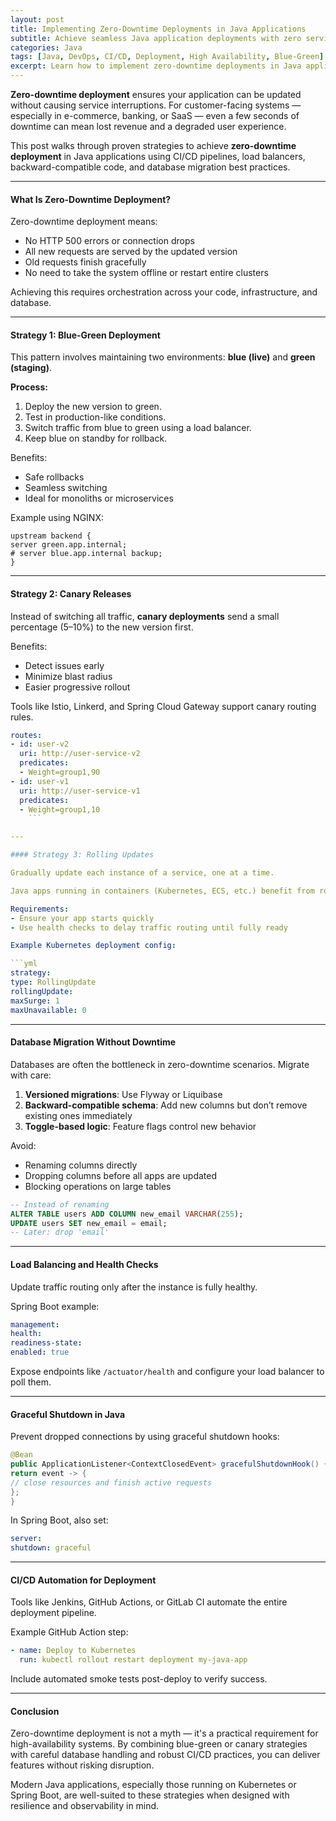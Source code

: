 ```yaml
---
layout: post
title: Implementing Zero-Downtime Deployments in Java Applications
subtitle: Achieve seamless Java application deployments with zero service interruptions
categories: Java
tags: [Java, DevOps, CI/CD, Deployment, High Availability, Blue-Green]
excerpt: Learn how to implement zero-downtime deployments in Java applications using techniques like blue-green deployment, canary releases, rolling updates, and database versioning.
---
```




**Zero-downtime deployment** ensures your application can be updated without causing service interruptions. For customer-facing systems — especially in e-commerce, banking, or SaaS — even a few seconds of downtime can mean lost revenue and a degraded user experience.

This post walks through proven strategies to achieve **zero-downtime deployment** in Java applications using CI/CD pipelines, load balancers, backward-compatible code, and database migration best practices.

---

#### What Is Zero-Downtime Deployment?

Zero-downtime deployment means:
- No HTTP 500 errors or connection drops
- All new requests are served by the updated version
- Old requests finish gracefully
- No need to take the system offline or restart entire clusters

Achieving this requires orchestration across your code, infrastructure, and database.

---

#### Strategy 1: Blue-Green Deployment

This pattern involves maintaining two environments: **blue (live)** and **green (staging)**.

**Process:**
1. Deploy the new version to green.
2. Test in production-like conditions.
3. Switch traffic from blue to green using a load balancer.
4. Keep blue on standby for rollback.

Benefits:
- Safe rollbacks
- Seamless switching
- Ideal for monoliths or microservices

Example using NGINX:

```nginx
upstream backend {
server green.app.internal;
# server blue.app.internal backup;
}
```

---

#### Strategy 2: Canary Releases

Instead of switching all traffic, **canary deployments** send a small percentage (5–10%) to the new version first.

Benefits:
- Detect issues early
- Minimize blast radius
- Easier progressive rollout

Tools like Istio, Linkerd, and Spring Cloud Gateway support canary routing rules.

```yml
routes:
- id: user-v2
  uri: http://user-service-v2
  predicates:
  - Weight=group1,90
- id: user-v1
  uri: http://user-service-v1
  predicates:
  - Weight=group1,10
    ```

---

#### Strategy 3: Rolling Updates

Gradually update each instance of a service, one at a time.

Java apps running in containers (Kubernetes, ECS, etc.) benefit from rolling updates as part of the default deployment strategy.

Requirements:
- Ensure your app starts quickly
- Use health checks to delay traffic routing until fully ready

Example Kubernetes deployment config:

```yml
strategy:
type: RollingUpdate
rollingUpdate:
maxSurge: 1
maxUnavailable: 0
```

---

#### Database Migration Without Downtime

Databases are often the bottleneck in zero-downtime scenarios. Migrate with care:

1. **Versioned migrations**: Use Flyway or Liquibase
2. **Backward-compatible schema**: Add new columns but don’t remove existing ones immediately
3. **Toggle-based logic**: Feature flags control new behavior

Avoid:
- Renaming columns directly
- Dropping columns before all apps are updated
- Blocking operations on large tables

```sql
-- Instead of renaming
ALTER TABLE users ADD COLUMN new_email VARCHAR(255);
UPDATE users SET new_email = email;
-- Later: drop 'email'
```

---

#### Load Balancing and Health Checks

Update traffic routing only after the instance is fully healthy.

Spring Boot example:

```yml
management:
health:
readiness-state:
enabled: true
```

Expose endpoints like `/actuator/health` and configure your load balancer to poll them.

---

#### Graceful Shutdown in Java

Prevent dropped connections by using graceful shutdown hooks:

```java
@Bean
public ApplicationListener<ContextClosedEvent> gracefulShutdownHook() {
return event -> {
// close resources and finish active requests
};
}
```

In Spring Boot, also set:

```yml
server:
shutdown: graceful
```

---

#### CI/CD Automation for Deployment

Tools like Jenkins, GitHub Actions, or GitLab CI automate the entire deployment pipeline.

Example GitHub Action step:

```yml
- name: Deploy to Kubernetes
  run: kubectl rollout restart deployment my-java-app
  ```

Include automated smoke tests post-deploy to verify success.

---

#### Conclusion

Zero-downtime deployment is not a myth — it's a practical requirement for high-availability systems. By combining blue-green or canary strategies with careful database handling and robust CI/CD practices, you can deliver features without risking disruption.

Modern Java applications, especially those running on Kubernetes or Spring Boot, are well-suited to these strategies when designed with resilience and observability in mind.

